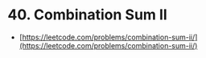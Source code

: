 # 40. Combination Sum II

- [https://leetcode.com/problems/combination-sum-ii/](https://leetcode.com/problems/combination-sum-ii/)
